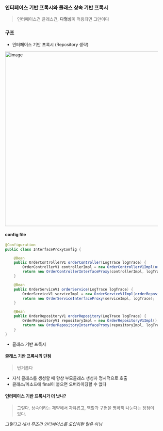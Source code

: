 ### 인터페이스 기반 프록시와 클래스 상속 기반 프록시

> 인터페이스건 클래스건, **다형성**이 적용되면 그만이다

### 구조

- 인터페이스 기반 프록시 (Repository 생략)

<img width="576" alt="image" src="https://user-images.githubusercontent.com/57944099/209764465-3a6ade68-4f41-483d-a001-10e19ba1c6ce.png">

#### config file

```java
@Configuration
public class InterfaceProxyConfig {

    @Bean
    public OrderControllerV1 orderController(LogTrace logTrace) {
        OrderControllerV1 controllerImpl = new OrderControllerV1Impl(orderService(logTrace));
        return new OrderControllerInterfaceProxy(controllerImpl, logTrace);
    }

    @Bean
    public OrderServiceV1 orderService(LogTrace logTrace) {
        OrderServiceV1 serviceImpl = new OrderServiceV1Impl(orderRepository(logTrace));
        return new OrderServiceInterfaceProxy(serviceImpl, logTrace);
    }

    @Bean
    public OrderRepositoryV1 orderRepository(LogTrace logTrace) {
        OrderRepositoryV1 repositoryImpl = new OrderRepositoryV1Impl();
        return new OrderRepositoryInterfaceProxy(repositoryImpl, logTrace);
    }
}
```

- 클래스 기반 프록시

#### 클래스 기반 프록시의 단점

> 번거롭다

- 자식 클래스를 생성할 때 항상 부모클래스 생성자 명시적으로 호출
- 클래스/메소드에 final이 붙으면 오버라이딩할 수 없다

#### 인터페이스 기반 프록시가 더 낫나?

> 그렇다. 상속이라는 제약에서 자유롭고, 역할과 구현을 명확히 나눈다는 장점이 있다.

_그렇다고 해서 무조건 인터페이스를 도입하란 말은 아님_
